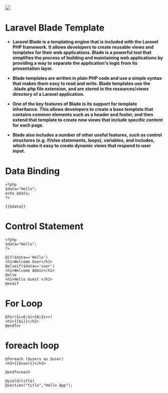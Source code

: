 <img src="https://laravel.com/img/logomark.min.svg">

# Laravel Blade Template

- **Laravel Blade is a templating engine that is included with the Laravel PHP framework. It allows developers to create reusable views and templates for their web applications. Blade is a powerful tool that simplifies the process of building and maintaining web applications by providing a way to separate the application's logic from its presentation layer.**

- **Blade templates are written in plain PHP code and use a simple syntax that makes them easy to read and write. Blade templates use the .blade.php file extension, and are stored in the resources/views directory of a Laravel application.**

- **One of the key features of Blade is its support for template inheritance. This allows developers to create a base template that contains common elements such as a header and footer, and then extend that template to create new views that include specific content for each page.**

- **Blade also includes a number of other useful features, such as control structures (e.g. if/else statements, loops), variables, and includes, which make it easy to create dynamic views that respond to user input.**

# Data Binding

```
<?php
$data="Hello";
echo $data;   
?>

{{$data}}

```

# Control Statement

```
<?php
$data="Hello";
?>

@if($data=='Hello')
<h1>Welcome User</h1>
@elseif($data=='user')
<h1>Welcome Admin</h1>
@else
<h1>Hello Guest </h1>
@endif

```
# For Loop 

```
@for($i=0;$i<10;$i++)
<h2>{{$i}}</h2>
@endfor
```

# foreach loop

```
@foreach ($users as $user)
<h3>{{$user}}</h3>
    
@endforeach
```



```
@yield(title)
@section("title","Hello App");
```

